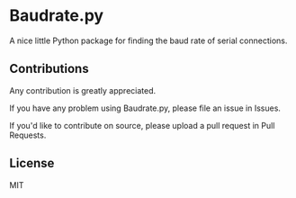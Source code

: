 # Baudrate.py
A nice little Python package for finding the baud rate of serial connections.

## Contributions
Any contribution is greatly appreciated.

If you have any problem using Baudrate.py, please file an issue in Issues.

If you'd like to contribute on source, please upload a pull request in Pull Requests.

## License
MIT
